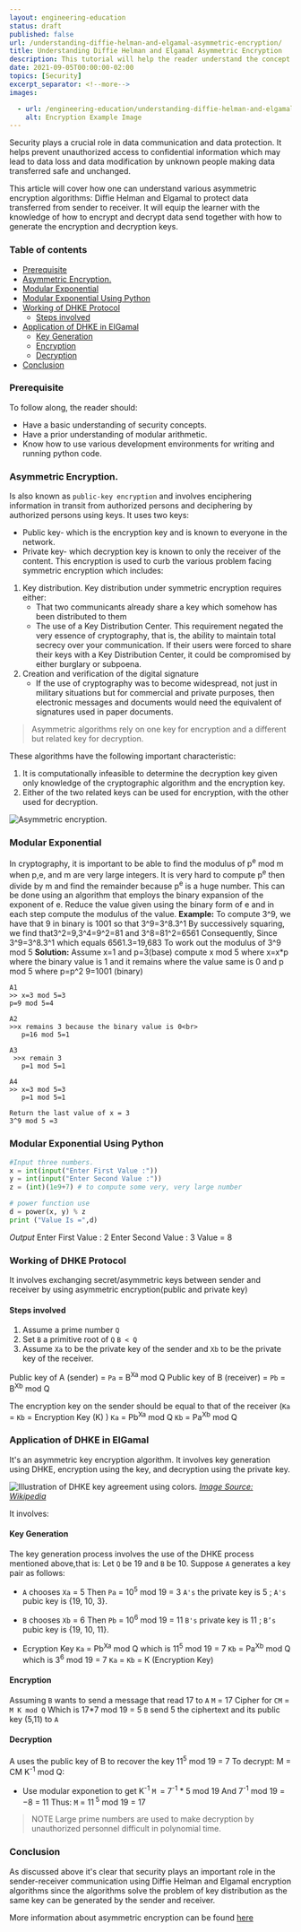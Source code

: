 ```yaml
---
layout: engineering-education
status: draft
published: false
url: /understanding-diffie-helman-and-elgamal-asymmetric-encryption/
title: Understanding Diffie Helman and Elgamal Asymmetric Encryption
description: This tutorial will help the reader understand the concept of Diffie Helman and Elgamal Asymmetric encryption algorithms together with key generation,encryption and decryption process.
date: 2021-09-05T00:00:00-02:00 
topics: [Security]
excerpt_separator: <!--more-->
images:

  - url: /engineering-education/understanding-diffie-helman-and-elgamal-asymmetric-encryption/hero.jpg
    alt: Encryption Example Image
---
```

Security plays a crucial role in data communication and data protection. It helps prevent unauthorized access to confidential information which may lead to data loss and data modification by unknown people making data transferred safe and unchanged.
<!--more-->
This article will cover how one can understand various asymmetric encryption algorithms: Diffie Helman and Elgamal to protect data transferred from sender to receiver. It will equip the learner with the knowledge of how to encrypt and decrypt data send together with how to generate the encryption and decryption keys.

### Table of contents
   - [Prerequisite](#prerequisite)
   - [Asymmetric Encryption.](#asymmetric-encryption)
   - [Modular Exponential](#modular-exponential)
   - [Modular Exponential Using Python](#modular-exponential-using-python)
   - [Working of DHKE Protocol](#working-of-dhke-protocol)
      - [Steps involved](#steps-involved)
   - [Application of DHKE in ElGamal](#application-of-dhke-in-elgamal)
      - [Key Generation](#key-generation)
      - [Encryption](#encryption)
      - [Decryption](#decryption)
   - [Conclusion](#conclusion)
### Prerequisite
To follow along, the reader should:
- Have a basic understanding of security concepts.
- Have a prior understanding of modular arithmetic.
- Know how to use various development environments for writing and running python code.
### Asymmetric Encryption.
Is also known as `public-key encryption` and  involves enciphering information in transit from authorized persons and deciphering by authorized persons using keys.
It uses two keys:
- Public key- which is the encryption key and is known to everyone in the network.
- Private key- which decryption key is known to only the receiver of the content.
This encryption is used to curb the various problem facing symmetric encryption which includes:
1. Key distribution.
 Key distribution under symmetric encryption requires either:
   - That two communicants already share a key which somehow has been distributed to them
   - The use of a Key Distribution Center. This requirement negated the very essence of cryptography, that is, the ability to maintain total secrecy over your communication.
   If their users were forced to share their keys with a Key Distribution Center, it could be compromised by either burglary or subpoena.
2. Creation and verification of the digital signature
   - If the use of cryptography was to become widespread, not just in military situations but for commercial and private purposes, then electronic messages and documents would need the equivalent of signatures used in paper documents.

>Asymmetric algorithms rely on one key for encryption and a different but related key for decryption.

These algorithms have the following important characteristic:
1. It is computationally infeasible to determine the decryption key given only knowledge of the cryptographic algorithm and the encryption key.
2. Either of the two related keys can be used for encryption, with the other used for decryption.

![Asymmetric encryption.](/\engineering-education\content\articles\understanding-diffie-helman-and-elgamal-asymmetric-encryption/asymmetric-encryption.png)

### Modular Exponential
In cryptography, it is important to be able to find the modulus of p<sup>e</sup> mod m when p,e, and m are very large integers. It is very hard to compute p<sup>e</sup> then divide by m and find the remainder because p<sup>e</sup> is a huge number.
This can be done using an algorithm that employs the binary expansion of the exponent of e.
Reduce the value given using the binary form of e and in each step compute the modulus of the value.
**Example:**
To compute 3^9, we have that 9 in binary is 1001 so that 3^9=3^8.3^1
By successively squaring, we find that3^2=9,3^4=9^2=81 and 3^8=81^2=6561
Consequently,
Since 3^9=3^8.3^1 which equals 6561.3=19,683
To work out the modulus of 3^9 mod 5
**Solution:**
Assume x=1 and p=3(base)
compute x mod 5 where x=x*p where the binary value is 1 and it remains where the value same is 0
and p mod 5 where p=p^2
9=1001  (binary)

```
A1 
>> x=3 mod 5=3
p=9 mod 5=4

A2 
>>x remains 3 because the binary value is 0<br>
   p=16 mod 5=1

A3
 >>x remain 3
   p=1 mod 5=1

A4
>> x=3 mod 5=3
   p=1 mod 5=1

Return the last value of x = 3
3^9 mod 5 =3
```
### Modular Exponential Using Python
```python
#Input three numbers.
x = int(input("Enter First Value :"))
y = int(input("Enter Second Value :"))
z = (int)(1e9+7) # to compute some very, very large number 

# power function use
d = power(x, y) % z 
print ("Value Is =",d) 
```
*Output*
Enter First Value : 2
Enter Second Value : 3
Value  = 8
### Working of DHKE Protocol
It involves exchanging secret/asymmetric keys between sender and receiver by using asymmetric encryption(public and private key)
#### Steps involved
1. Assume a prime number `Q`
2. Set `B` a primitive root of `Q`
 `B < Q`
3. Assume `Xa` to be the private key of the sender and `Xb` to be the private key of the receiver. 

Public key of A (sender) = `Pa` = B<SUP>Xa</SUP> mod Q
Public key of B (receiver) = `Pb` = B<SUP>Xb</SUP> mod Q

The encryption key on the sender should be equal to that of the receiver (`Ka` = `Kb` = Encryption Key (K) )
`Ka` = Pb<SUP>Xa</SUP> mod Q
`Kb` = Pa<SUP>Xb</SUP> mod Q 

### Application of DHKE in ElGamal
It's an asymmetric key encryption algorithm.
It involves key generation using DHKE, encryption using the key, and decryption using the private key.

![Illustration of DHKE key agreement using colors.](/\engineering-education\content\articles\understanding-diffie-helman-and-elgamal-asymmetric-encryption/Diffie-Helman.png)
*[Image Source: Wikipedia](https://www.google.com/url?sa=i&url=https%3A%2F%2Fen.wikipedia.org%2Fwiki%2FDiffie%25E2%2580%2593Hellman_key_exchange&psig=AOvVaw1NIqEyjjySTC7rZb5GimUv&ust=1632470050062000&source=images&cd=vfe&ved=0CAsQjRxqFwoTCIjF0KTPlPMCFQAAAAAdAAAAABAD)*

It involves:
#### Key Generation
The key generation process involves the use of the DHKE process mentioned above,that is:
Let `Q` be 19 and `B` be 10.
Suppose `A` generates a key pair as follows:
- `A` chooses `Xa` = 5
Then `Pa` = 10<sup>5</sup> mod 19 = 3
`A's` the private key is 5 ; 
`A's` pubic key is {19, 10, 3}.

- `B` chooses `Xb` = 6
Then `Pb` = 10<sup>6</sup> mod 19 = 11
`B's` private key is 11 ; 
`B’s` pubic key is {19, 10, 11}.

- Ecryption Key
`Ka` = Pb<SUP>Xa</SUP> mod Q
which is 11<sup>5</sup> mod 19 = 7
`Kb` = Pa<SUP>Xb</SUP> mod Q
which is 3<sup>6</sup> mod 19 = 7
`Ka` = `Kb` = K (Encryption Key)

#### Encryption
Assuming `B` wants to send a message that read 17 to `A`
`M` = 17
Cipher for `CM` = `M K mod Q`
Which is 17*7 mod 19 = 5
`B` send 5 the ciphertext and its public key (5,11) to `A`

#### Decryption
A uses the public key of B to recover the key
11<sup>5</sup> mod 19 = 7
To decrypt: M = CM K<SUP>-1</SUP> mod Q:
- Use modular exponetion to get K<SUP>-1</SUP>
`M `= 7<SUP>-1</SUP> * 5 mod 19
And 7<SUP>-1</SUP> mod 19 = −8 = 11
Thus:
`M` = 11<SUP> 5</SUP> mod 19 = 17

>NOTE Large prime numbers are used to make decryption by unauthorized personnel difficult in polynomial time.

### Conclusion
As discussed above it's clear that security plays an important role in the sender-receiver communication using Diffie Helman and Elgamal encryption algorithms since the algorithms solve the problem of key distribution as the same key can be generated by the sender and receiver.

More information about asymmetric encryption can be found [here](https://cryptography.io/en/latest/hazmat/primitives/asymmetric/)









    

    
  






 

                      



